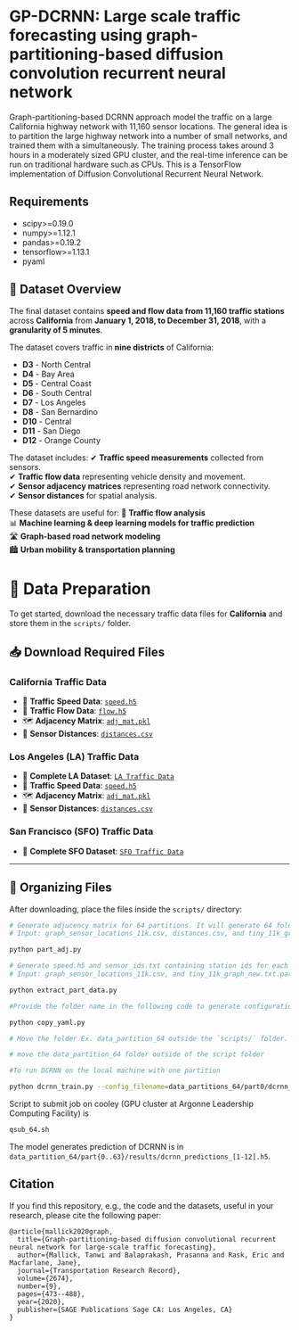 # GP-DCRNN: Large scale traffic forecasting using graph-partitioning-based diffusion convolution recurrent neural network

Graph-partitioning-based DCRNN approach model the traffic on a large California highway network with 11,160 sensor locations. The general idea is to partition the large highway network into a number of small networks, and trained them with a simultaneously. The training process takes around 3 hours in a moderately sized GPU cluster, and the real-time inference can be run on traditional hardware such as CPUs. This is a TensorFlow implementation of Diffusion Convolutional Recurrent Neural Network.


## Requirements
- scipy>=0.19.0
- numpy>=1.12.1
- pandas>=0.19.2
- tensorflow>=1.13.1
- pyaml

## 📂 **Dataset Overview**
The final dataset contains **speed and flow data from 11,160 traffic stations** across **California** from **January 1, 2018, to December 31, 2018**, with a **granularity of 5 minutes**.  

The dataset covers traffic in **nine districts** of California:  
- **D3** - North Central  
- **D4** - Bay Area  
- **D5** - Central Coast  
- **D6** - South Central  
- **D7** - Los Angeles  
- **D8** - San Bernardino  
- **D10** - Central  
- **D11** - San Diego  
- **D12** - Orange County  

The dataset includes:
✔ **Traffic speed measurements** collected from sensors.  
✔ **Traffic flow data** representing vehicle density and movement.  
✔ **Sensor adjacency matrices** representing road network connectivity.  
✔ **Sensor distances** for spatial analysis.  

These datasets are useful for:
🚦 **Traffic flow analysis**  
📊 **Machine learning & deep learning models for traffic prediction**  
🛣 **Graph-based road network modeling**  
🏙 **Urban mobility & transportation planning**  


# 📂 Data Preparation

To get started, download the necessary traffic data files for **California** and store them in the `scripts/` folder.

## 📥 **Download Required Files**
### **California Traffic Data**
- 🚦 **Traffic Speed Data**: [`speed.h5`](https://anl.box.com/s/7hfhtie02iufy75ac1d8g8530majwci0)  
- 🚗 **Traffic Flow Data**: [`flow.h5`](https://anl.app.box.com/s/q00j7jxbulq8pqkivjzt5ztv0ai1xjds)  
- 🗺 **Adjacency Matrix**: [`adj_mat.pkl`](https://anl.box.com/s/4143x1repqa1u26aiz7o2rvw3vpcu0wp)  
- 📏 **Sensor Distances**: [`distances.csv`](https://anl.box.com/s/cfnc6wryh4yrp58qfc5z7tyxbbpj4gek)  

### **Los Angeles (LA) Traffic Data**
- 🌆 **Complete LA Dataset**: [`LA Traffic Data`](https://anl.box.com/s/r5yc2zie02pbwwkz9hf0q1pfl2ofi8zo)  
- 🚦 **Traffic Speed Data**: [`speed.h5`](https://anl.box.com/s/crzf75ein8s839de8fklpubauddv1p6w)  
- 🗺 **Adjacency Matrix**: [`adj_mat.pkl`](https://anl.box.com/s/9qc2lc1147xzh8kmq3j4fuo4buiksxua)  
- 📏 **Sensor Distances**: [`distances.csv`](https://anl.box.com/s/5joqmag1954qqf2thttudy5mdwtu2z35)  

### **San Francisco (SFO) Traffic Data**
- 🌉 **Complete SFO Dataset**: [`SFO Traffic Data`](https://anl.box.com/s/yw0dgzat4zm4jy8grls2ow7n0xcm56ou)  

---

## 📂 **Organizing Files**
After downloading, place the files inside the `scripts/` directory:


```bash
# Generate adjucency matrix for 64 partitions. It will generate 64 folder containing adj_mat.pkl for each partition
# Input: graph_sensor_locations_11k.csv, distances.csv, and tiny_11k_graph_new.txt.part.64 (graph partition from Metis)

python part_adj.py

# Generate speed.h5 and sensor_ids.txt containing station ids for each partition 
# Input: graph_sensor_locations_11k.csv, and tiny_11k_graph_new.txt.part.64

python extract_part_data.py

#Provide the folder name in the following code to generate configuration files for all partitions 

python copy_yaml.py

# Move the folder Ex. data_partition_64 outside the `scripts/` folder. 

# move the data_partition_64 folder outside of the script folder

#To run DCRNN on the local machine with one partition

python dcrnn_train.py --config_filename=data_partitions_64/part0/dcrnn_config.yaml

```

Script to submit job on cooley (GPU cluster at Argonne Leadership Computing Facility) is 

```bash
qsub_64.sh
```

The model generates prediction of DCRNN is in `data_partition_64/part{0..63}/results/dcrnn_predictions_[1-12].h5`.


## Citation

If you find this repository, e.g., the code and the datasets, useful in your research, please cite the following paper:
```
@article{mallick2020graph,
  title={Graph-partitioning-based diffusion convolutional recurrent neural network for large-scale traffic forecasting},
  author={Mallick, Tanwi and Balaprakash, Prasanna and Rask, Eric and Macfarlane, Jane},
  journal={Transportation Research Record},
  volume={2674},
  number={9},
  pages={473--488},
  year={2020},
  publisher={SAGE Publications Sage CA: Los Angeles, CA}
}
```
